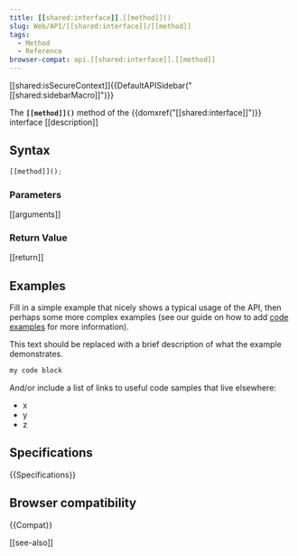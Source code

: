 ```yaml
---
title: [[shared:interface]].[[method]]()
slug: Web/API/[[shared:interface]]/[[method]]
tags:
  - Method
  - Reference
browser-compat: api.[[shared:interface]].[[method]]
---
```

[[shared:isSecureContext]]{{DefaultAPISidebar("[[shared:sidebarMacro]]")}}

The **`[[method]]()`** method of the {{domxref("[[shared:interface]]")}} interface [[description]]

## Syntax

```js
[[method]]();
```

### Parameters

[[arguments]]

### Return Value

[[return]]

## Examples

Fill in a simple example that nicely shows a typical usage of the API, then perhaps some more complex examples (see our guide on how to add [code examples](/en-US/docs/MDN/Contribute/Structures/Code_examples) for more information).

This text should be replaced with a brief description of what the example demonstrates.

```js
my code block
```

And/or include a list of links to useful code samples that live elsewhere:

*   x
*   y
*   z

## Specifications

{{Specifications}}

## Browser compatibility

{{Compat}}

[[see-also]]